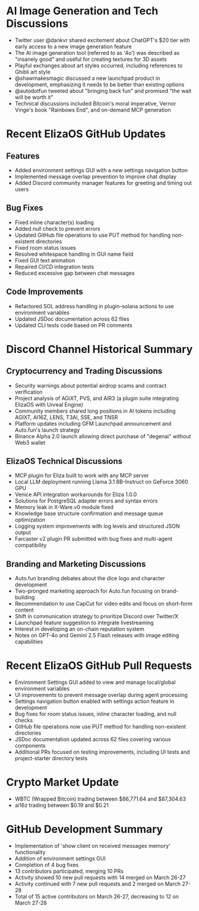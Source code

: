 # AI Image Generation and Tech Discussions

- Twitter user @dankvr shared excitement about ChatGPT's $20 tier with early access to a new image generation feature
- The AI image generation tool (referred to as '4o') was described as "insanely good" and useful for creating textures for 3D assets
- Playful exchanges about art styles occurred, including references to Ghibli art style
- @shawmakesmagic discussed a new launchpad product in development, emphasizing it needs to be better than existing options
- @autodotfun tweeted about "bringing back fun" and promised "the wait will be worth it"
- Technical discussions included Bitcoin's moral imperative, Vernor Vinge's book "Rainbows End", and on-demand MCP generation

# Recent ElizaOS GitHub Updates

## Features
- Added environment settings GUI with a new settings navigation button
- Implemented message overlap prevention to improve chat display
- Added Discord community manager features for greeting and timing out users

## Bug Fixes
- Fixed inline character(s) loading
- Added null check to prevent errors
- Updated GitHub file operations to use PUT method for handling non-existent directories
- Fixed room status issues
- Resolved whitespace handling in GUI name field
- Fixed GUI text animation
- Repaired CI/CD integration tests
- Reduced excessive gap between chat messages

## Code Improvements
- Refactored SOL address handling in plugin-solana actions to use environment variables
- Updated JSDoc documentation across 62 files
- Updated CLI tests code based on PR comments

# Discord Channel Historical Summary

## Cryptocurrency and Trading Discussions
- Security warnings about potential airdrop scams and contract verification
- Project analysis of AGiXT, PVS, and AIR3 (a plugin suite integrating ElizaOS with Unreal Engine)
- Community members shared long positions in AI tokens including AGIXT, AI16Z, LENS, T3AI, SSE, and TNSR
- Platform updates including GFM Launchpad announcement and Auto.fun's launch strategy
- Binance Alpha 2.0 launch allowing direct purchase of "degenai" without Web3 wallet

## ElizaOS Technical Discussions
- MCP plugin for Eliza built to work with any MCP server
- Local LLM deployment running Llama 3.1 8B-Instruct on GeForce 3060 GPU
- Venice API integration workarounds for Eliza 1.0.0
- Solutions for PostgreSQL adapter errors and syntax errors
- Memory leak in X-Ware.v0 module fixed
- Knowledge base structure confirmation and message queue optimization
- Logging system improvements with log levels and structured JSON output
- Farcaster v2 plugin PR submitted with bug fixes and multi-agent compatibility

## Branding and Marketing Discussions
- Auto.fun branding debates about the dice logo and character development
- Two-pronged marketing approach for Auto.fun focusing on brand-building
- Recommendation to use CapCut for video edits and focus on short-form content
- Shift in communication strategy to prioritize Discord over Twitter/X
- Launchpad feature suggestion to integrate livestreaming
- Interest in developing an on-chain reputation system
- Notes on GPT-4o and Gemini 2.5 Flash releases with image editing capabilities

# Recent ElizaOS GitHub Pull Requests

- Environment Settings GUI added to view and manage local/global environment variables
- UI improvements to prevent message overlap during agent processing
- Settings navigation button enabled with settings action feature in development
- Bug fixes for room status issues, inline character loading, and null checks
- GitHub file operations now use PUT method for handling non-existent directories
- JSDoc documentation updated across 62 files covering various components
- Additional PRs focused on testing improvements, including UI tests and project-starter directory tests

# Crypto Market Update

- WBTC (Wrapped Bitcoin) trading between $86,771.64 and $87,304.63
- ai16z trading between $0.19 and $0.21

# GitHub Development Summary

- Implementation of 'show client on received messages memory' functionality
- Addition of environment settings GUI
- Completion of 4 bug fixes
- 13 contributors participated, merging 10 PRs
- Activity showed 10 new pull requests with 14 merged on March 26-27
- Activity continued with 7 new pull requests and 2 merged on March 27-28
- Total of 15 active contributors on March 26-27, decreasing to 12 on March 27-28